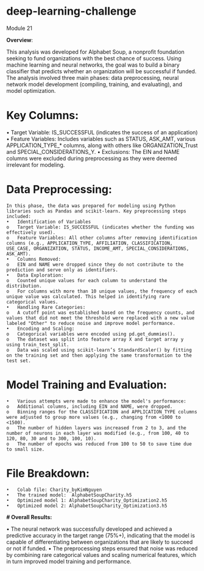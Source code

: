 # deep-learning-challenge
Module 21

**Overview**:

This analysis was developed for Alphabet Soup, a nonprofit foundation seeking to fund organizations with the best chance of success. Using machine learning and neural networks, the goal was to build a binary classifier that predicts whether an organization will be successful if funded. The analysis involved three main phases: data preprocessing, neural network model development (compiling, training, and evaluating), and model optimization.


# Key Columns:

•	Target Variable: IS_SUCCESSFUL (indicates the success of an application)
•	Feature Variables: Includes variables such as STATUS, ASK_AMT, various APPLICATION_TYPE_* columns, along with others like ORGANIZATION_Trust and SPECIAL_CONSIDERATIONS_Y.
•	Exclusions: The EIN and NAME columns were excluded during preprocessing as they were deemed irrelevant for modeling.

# Data Preprocessing:

    In this phase, the data was prepared for modeling using Python libraries such as Pandas and scikit-learn. Key preprocessing steps included:
    •	Identification of Variables
    o	Target Variable: IS_SUCCESSFUL (indicates whether the funding was effectively used).
    o	Feature Variables: All other columns after removing identification columns (e.g., APPLICATION_TYPE, AFFILIATION, CLASSIFICATION, USE_CASE, ORGANIZATION, STATUS, INCOME_AMT, SPECIAL_CONSIDERATIONS, ASK_AMT).
    •	Columns Removed:
    o	EIN and NAME were dropped since they do not contribute to the prediction and serve only as identifiers.
    •	Data Exploration:
    o	Counted unique values for each column to understand the distribution.
    o	For columns with more than 10 unique values, the frequency of each unique value was calculated. This helped in identifying rare categorical values.
    •	Handling Rare Categories:
    o	A cutoff point was established based on the frequency counts, and values that did not meet the threshold were replaced with a new value labeled "Other" to reduce noise and improve model performance.
    •	Encoding and Scaling:
    o	Categorical variables were encoded using pd.get_dummies().
    o	The dataset was split into feature array X and target array y using train_test_split.
    o	Data was scaled using scikit-learn’s StandardScaler() by fitting on the training set and then applying the same transformation to the test set.

# Model Training and Evaluation:

    •	Various attempts were made to enhance the model's performance:
    o	Additional columns, including EIN and NAME, were dropped.
    o	Binning ranges for the CLASSIFICATION and APPLICATION_TYPE columns were adjusted to group more values (e.g., changing from <1000 to <1500).
    o	The number of hidden layers was increased from 2 to 3, and the number of neurons in each layer was modified (e.g., from 100, 40 to 120, 80, 30 and to 300, 100, 10).
    o	The number of epochs was reduced from 100 to 50 to save time due to small size.


# File Breakdown:

    •	Colab file: Charity_byKimNguyen
    •	The trained model:  AlphabetSoupCharity.h5
    •	Optimized model 1: AlphabetSoupCharity_Optimization2.h5
    •	Optimized model 2: AlphabetSoupCharity_Optimization3.h5

**# Overall Results:**

•	The neural network was successfully developed and achieved a predictive accuracy in the target range (75%+), indicating that the model is capable of differentiating between organizations that are likely to succeed or not if funded.
•	The preprocessing steps ensured that noise was reduced by combining rare categorical values and scaling numerical features, which in turn improved model training and performance.
